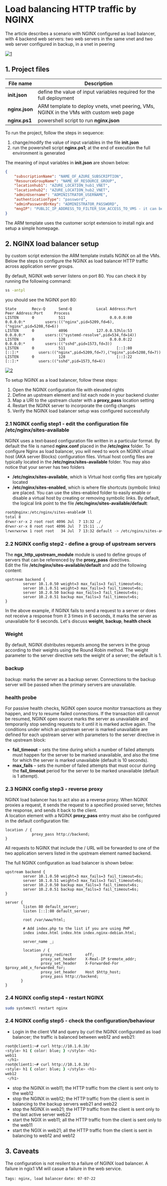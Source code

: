 <properties
pageTitle= 'Load balancing HTTP traffic by NGINX'
description= "Load balancing HTTP traffic by NGINX"
documentationcenter: na
services=""
documentationCenter="github"
authors="fabferri"
manager=""
editor=""/>

<tags
   ms.service="howto-Azure-examples"
   ms.devlang="na"
   ms.topic="article"
   ms.tgt_pltfrm="na"
   ms.workload="load balancing, NVA"
   ms.date="18/07/2022"
   ms.review=""
   ms.author="fabferri" />

# Load balancing HTTP traffic by NGINX
The article describes a scenario with NGINX configured as load balancer, with 4 backend web servers: two web servers in the same vnet and two web server configured in backup, in a vnet in peering

[![1]][1]



## <a name="list of files"></a>1. Project files

| File name                 | Description                                                                             |
| ------------------------- | --------------------------------------------------------------------------------------- |
| **init.json**             | define the value of input variables required for the full deployment                    |
| **nginx.json**            | ARM template to deploy vnets, vnet peering, VMs, NGINX in the VMs with custom web page  |
| **nginx.ps1**             | powershell script to run **nginx.json**                                                 |


To run the project, follow the steps in sequence:
1. change/modify the value of input variables in the file **init.json**
2. run the powershell script **nginx.ps1**; at the end of execution the full environment is generated


The meaning of input variables in **init.json** are shown below:
```json
{
    "subscriptionName": "NAME_OF_AZURE_SUBSCRIPTION",
    "ResourceGroupName": "NAME_OF_RESOURCE_GROUP",
    "locationhub1": "AZURE_LOCATION_hub1_VNET",
    "locationhub2": "AZURE_LOCATION_hub2_VNET",
    "adminUsername": "ADMINISTRATOR_USERNAME",
    "authenticationType": "password",
    "adminPasswordOrKey": "ADMINISTRATOR_PASSWORD",
    "mngIP": "PUBLIC_IP_ADDRESS_TO_FILTER_SSH_ACCESS_TO_VMS - it can be empty string, if you do not want to filter access!"
}
```

The ARM template uses the customer script extension to install ngix and setup a simple homepage.

## <a name="nva"></a>2. NGINX load balancer setup
by custom script extension the ARM template installs NGINX on all the VMs. <br>
Below the steps to configure the NGINX as load balancer HTTP traffic across application server groups.
<br>

By default, NGINX web server listens on port 80. You can check it by running the following command:
```bash
ss -antpl
```
you should see the NGINX port 80:
```console
State       Recv-Q      Send-Q           Local Address:Port           Peer Address:Port     Process                                                      
LISTEN      0           511                    0.0.0.0:80                  0.0.0.0:*         users:(("nginx",pid=5209,fd=6),("nginx",pid=5208,fd=6))     
LISTEN      0           4096             127.0.0.53%lo:53                  0.0.0.0:*         users:(("systemd-resolve",pid=534,fd=14))                   
LISTEN      0           128                    0.0.0.0:22                  0.0.0.0:*         users:(("sshd",pid=1573,fd=3))                              
LISTEN      0           511                       [::]:80                     [::]:*         users:(("nginx",pid=5209,fd=7),("nginx",pid=5208,fd=7))     
LISTEN      0           128                       [::]:22                     [::]:*         users:(("sshd",pid=1573,fd=4))
```

[![2]][2]

To setup NGINX as a load balancer, follow these steps:
1. Open the NGINX configuration file with elevated rights
2. Define an upstream element and list each node in your backend cluster
3. Map a URI to the upstream cluster with a **proxy_pass** location setting
4. Restart the NGINX server to incorporate the config changes
5. Verify the NGINX load balancer setup was configured successfully


### <a name="NGINX"></a>2.1 NGINX config step1 - edit the configuration file /etc/nginx/sites-available
NGINX uses a text‑based configuration file written in a particular format. By default the file is named **nginx.conf** placed in the **/etc/nginx** folder.
To configure Nginx as load balancer, you will need to work on NGINX virtual host (AKA server Blocks) configuration files. Virtual host config files are typically located in the **/etc/nginx/sites-available** folder.
You may also notice that your server has two folders 
- **/etc/nginx/sites-available**, which is Virtual host config files are typically located
- **/etc/nginx/sites-enabled**, which is where file shortcuts (symbolic links) are placed. You can use the sites-enabled folder to easily enable or disable a virtual host by creating or removing symbolic links. By default, the logical link point to the file **/etc/nginx/sites-available/default**:
```bash
root@nginx:/etc/nginx/sites-enabled# ll
total 8
drwxr-xr-x 2 root root 4096 Jul  7 13:32 ./
drwxr-xr-x 8 root root 4096 Jul  7 15:11 ../
lrwxrwxrwx 1 root root   34 Jul  7 13:32 default -> /etc/nginx/sites-available/default
```

### <a name="NGINX"></a>2.2 NGINX config step2 - define a group of upstream servers
The **ngx_http_upstream_module** module is used to define groups of servers that can be referenced by the **proxy_pass** directives. <br>
Edit the file **/etc/nginx/sites-available/default** and add the following content:

```nginx
upstream backend {
        server 10.1.0.50 weight=3 max_fails=3 fail_timeout=6s;
        server 10.1.0.51 weight=3 max_fails=3 fail_timeout=6s;
        server 10.2.0.50 backup max_fails=3 fail_timeout=6s;
        server 10.2.0.51 backup max_fails=3 fail_timeout=6s;
}
```
In the above example, if NGINX fails to send a request to a server or does not receive a response from it 3 times in 6 seconds, it marks the server as unavailable for 6 seconds.
Let's discuss **weight**, **backup**, **health check**

### Weight
By default, NGINX distributes requests among the servers in the group according to their weights using the Round Robin method. The weight parameter to the server directive sets the weight of a server; the default is 1.

### backup
backup: marks the server as a backup server. Connections to the backup server will be passed when the primary servers are unavailable. 

### health probe
For passive health checks, NGINX open source monitor transactions as they happen, and try to resume failed connections. If the transaction still cannot be resumed, NGINX open source marks the server as unavailable and temporarily stop sending requests to it until it is marked active again. The conditions under which an upstream server is marked unavailable are defined for each upstream server with parameters to the server directive in the upstream block:
* **fail_timeout** – sets the time during which a number of failed attempts must happen for the server to be marked unavailable, and also the time for which the server is marked unavailable (default is 10 seconds).
* **max_fails** – sets the number of failed attempts that must occur during the **fail_timeout** period for the server to be marked unavailable (default is 1 attempt).

### <a name="NGINX"></a>2.3 NGINX config step3 - reverse proxy
NGINX load balancer has to act also as a reverse proxy. When NGINX proxies a request, it sends the request to a specified proxied server, fetches the response, and sends it back to the client. <br>
A location element with a NGINX **proxy_pass** entry must also be configured in the default configuration file:
```nginx
location / {
            proxy_pass http://backend;
}
```
All requests to NGINX that include the / URL will be forwarded to one of the two application servers listed in the upstream element named backend.


The full NGINX configuration as load balancer is shown below:

```nginx
upstream backend {
        server 10.1.0.50 weight=3 max_fails=3 fail_timeout=6s;
        server 10.1.0.51 weight=3 max_fails=3 fail_timeout=6s;
        server 10.2.0.50 backup max_fails=3 fail_timeout=6s;
        server 10.2.0.51 backup max_fails=3 fail_timeout=6s;
}

server {
        listen 80 default_server;
        listen [::]:80 default_server;

        root /var/www/html;

        # Add index.php to the list if you are using PHP
        index index.html index.htm index.nginx-debian.html;

        server_name _;

        location / {
                proxy_redirect      off;
                proxy_set_header    X-Real-IP $remote_addr;
                proxy_set_header    X-Forwarded-For $proxy_add_x_forwarded_for;
                proxy_set_header    Host $http_host;
                proxy_pass http://backend;
       }
}
```

### <a name="NGINX"></a>2.4 NGINX config step4 - restart NGINX
```bash
sudo systemctl restart nginx
```

### <a name="NGINX"></a>2.4 NGINX config step5 - check the configuration/behaviour
- Login in the client VM and query by curl the NGINX configurated as load balancer; the traffic is balanced between web12 and web21:
```bash
root@client1:~# curl http://10.1.0.10/
<style> h1 { color: blue; } </style> <h1>
web11
 </h1>
root@client1:~# curl http://10.1.0.10/
<style> h1 { color: blue; } </style> <h1>
web12
 </h1>
```
- stop the NGINX in web11; the HTTP traffic from the client is sent only to the web12 
- stop the NGINX in web12; the HTTP traffic from the client is sent in balancing to the backup servers web21 and web22
- stop the NGINX in web21; the HTTP traffic from the client is sent only to the last active server web22
- start the NGIX in web11; all the HTTP traffic from the client is sent only to the web11
- start the NGIX in web21; all the HTTP traffic from the client is sent in balancing to web12 and web12

## <a name="NGINX"></a>3. Caveats
The configuration is not resilent to a failure of NGINX load balancer. A failure in ngix1 VM will casue a failure in the web service. 

`Tags: nginx, load balancer`
`date: 07-07-22`

<!--Image References-->

[1]: ./media/network-diagram1.png "network diagram"
[2]: ./media/network-diagram2.png "NGINX configured as load balancer"


<!--Link References-->

